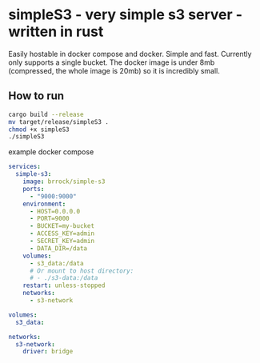 # simpleS3 - very simple s3 server - written in rust 
Easily hostable in docker compose and docker. Simple and fast. Currently only supports a single bucket. The docker image is under 8mb (compressed, the whole image is 20mb) so it is incredibly small.
## How to run
```sh
cargo build --release
mv target/release/simpleS3 .
chmod +x simpleS3 
./simpleS3
```
example docker compose 
```yaml
services:
  simple-s3:
    image: brrock/simple-s3
    ports:
      - "9000:9000"
    environment:
      - HOST=0.0.0.0
      - PORT=9000
      - BUCKET=my-bucket
      - ACCESS_KEY=admin
      - SECRET_KEY=admin
      - DATA_DIR=/data
    volumes:
      - s3_data:/data
      # Or mount to host directory:
      # - ./s3-data:/data
    restart: unless-stopped
    networks:
      - s3-network

volumes:
  s3_data:

networks:
  s3-network:
    driver: bridge
```